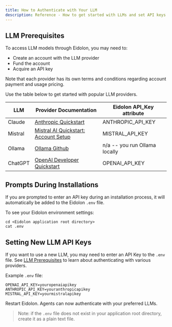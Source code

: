 ```yaml
---
title: How to Authenticate with Your LLM
description: Reference - How to get started with LLMs and set API keys
---
```


## LLM Prerequisites

To access LLM models through Eidolon, you may need to:

- Create an account with the LLM provider
- Fund the account
- Acquire an API key

Note that each provider has its own terms and conditions regarding account payment and usage pricing.

Use the table below to get started with popular LLM providers. 

| LLM | Provider Documentation | Eidolon API_Key attribute |
| --- | --- | --- |
| Claude | [Anthropic Quickstart](https://docs.anthropic.com/en/docs/quickstart)  | ANTHROPIC_API_KEY |
| Mistral | [Mistral AI Quickstart: Account Setup](https://docs.mistral.ai/getting-started/quickstart/#account-setup) | MISTRAL_API_KEY |
| Ollama | [Ollama Github](https://github.com/ollama/ollama)  | n/a -- you run Ollama locally |
| ChatGPT | [OpenAI Developer Quickstart](https://platform.openai.com/docs/quickstart)  | OPENAI_API_KEY |

## Prompts During Installations

If you are prompted to enter an API key during an installation process, it will automatically be added to the Eidolon `.env` file. 

To see your Eidolon environment settings:

```console
cd <Eidolon application root directory>
cat .env
```
## Setting New LLM API Keys

If you want to use a new LLM, you may need to enter an API Key to the `.env` file. See [LLM Prerequisites](#llm-prerequisites) to learn about authenticating with various providers.

Example `.env` file:

```text
OPENAI_API_KEY=youropenaiapikey
ANTHROPIC_API_KEY=youranthropicapikey
MISTRAL_API_KEY=yourmistralapikey
```

Restart Eidolon. Agents can now authenticate with your preferred LLMs.

>Note: if the `.env` file does not exist in your application root directory, create it as a plain text file. 